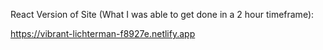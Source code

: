 React Version of Site (What I was able to get done in a 2 hour timeframe): 

https://vibrant-lichterman-f8927e.netlify.app
